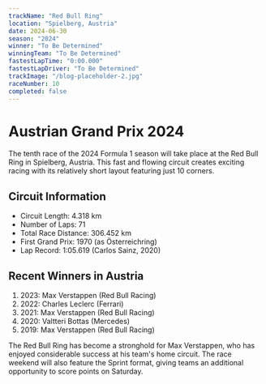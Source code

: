 ```yaml
---
trackName: "Red Bull Ring"
location: "Spielberg, Austria"
date: 2024-06-30
season: "2024"
winner: "To Be Determined"
winningTeam: "To Be Determined"
fastestLapTime: "0:00.000"
fastestLapDriver: "To Be Determined"
trackImage: "/blog-placeholder-2.jpg"
raceNumber: 10
completed: false
---
```


# Austrian Grand Prix 2024

The tenth race of the 2024 Formula 1 season will take place at the Red Bull Ring in Spielberg, Austria. This fast and flowing circuit creates exciting racing with its relatively short layout featuring just 10 corners.

## Circuit Information

- Circuit Length: 4.318 km
- Number of Laps: 71
- Total Race Distance: 306.452 km
- First Grand Prix: 1970 (as Österreichring)
- Lap Record: 1:05.619 (Carlos Sainz, 2020)

## Recent Winners in Austria

1. 2023: Max Verstappen (Red Bull Racing)
2. 2022: Charles Leclerc (Ferrari)
3. 2021: Max Verstappen (Red Bull Racing)
4. 2020: Valtteri Bottas (Mercedes)
5. 2019: Max Verstappen (Red Bull Racing)

The Red Bull Ring has become a stronghold for Max Verstappen, who has enjoyed considerable success at his team's home circuit. The race weekend will also feature the Sprint format, giving teams an additional opportunity to score points on Saturday.
